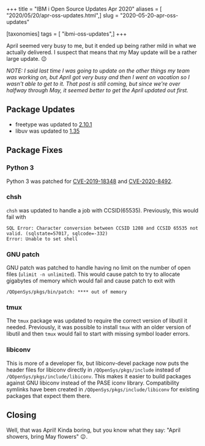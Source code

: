 +++
title = "IBM i Open Source Updates Apr 2020"
aliases = [ "2020/05/20/apr-oss-updates.html",]
slug = "2020-05-20-apr-oss-updates"

[taxonomies]
tags = [ "ibmi-oss-updates",]
+++

April seemed very busy to me, but it ended up being rather mild in what we actually delivered. I suspect that means that my May update will be a rather large update. :wink:

<!-- more -->

_NOTE: I said last time I was going to update on the other things my team was working on, but April got very busy and then I went on vacation so I wasn't able to get to it. That post is still coming, but since we're over halfway through May, it seemed better to get the April updated out first._

## Package Updates

- freetype was updated to [2.10.1](https://sourceforge.net/projects/freetype/files/freetype2/2.10.1/)
- libuv was updated to [1.35](https://github.com/libuv/libuv/releases/tag/v1.35.0)

## Package Fixes

### Python 3

Python 3 was patched for [CVE-2019-18348](https://nvd.nist.gov/vuln/detail/CVE-2019-18348) and [CVE-2020-8492](https://nvd.nist.gov/vuln/detail/CVE-2020-8492).

### chsh

`chsh` was updated to handle a job with CCSID(65535). Previously, this would fail with

```
SQL Error: Character conversion between CCSID 1208 and CCSID 65535 not valid. (sqlstate=57017, sqlcode=-332)
Error: Unable to set shell
```

### GNU patch

GNU patch was patched to handle having no limit on the number of open files (`ulimit -n unlimited`). This would cause patch to try to allocate gigabytes of memory which would fail and cause patch to exit with

 ```
 /QOpenSys/pkgs/bin/patch: **** out of memory
 ```

### tmux

The `tmux` package was updated to require the correct version of libutil it needed. Previously, it was possible to install `tmux` with an older version of libutil and then `tmux` would fail to start with missing symbol loader errors.

### libiconv

This is more of a developer fix, but libiconv-devel package now puts the header files for libiconv directly in `/QOpenSys/pkgs/include` instead of `/QOpenSys/pkgs/include/libiconv`. This makes it easier to build packages against GNU libiconv instead of the PASE iconv library. Compatibility symlinks have been created in `/QOpenSys/pkgs/include/libiconv` for existing packages that expect them there.

## Closing

Well, that was April! Kinda boring, but you know what they say: "April showers, bring May flowers" :wink:.
